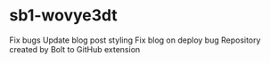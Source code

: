 # sb1-wovye3dt

Fix bugs
Update blog post styling
Fix blog on deploy bug
Repository created by Bolt to GitHub extension
